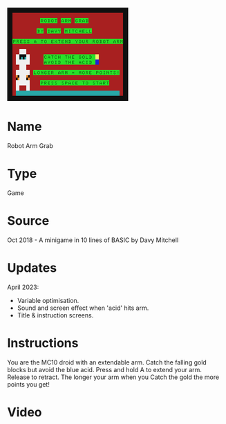 ![Robot Arm Grab](screenshot.png)

# Name
Robot Arm Grab

# Type
Game

# Source
Oct 2018 - A minigame in 10 lines of BASIC by Davy Mitchell

# Updates
April 2023:
 - Variable optimisation.
 - Sound and screen effect when 'acid' hits arm.
 - Title & instruction screens.

# Instructions
You are the MC10 droid with an extendable arm.
Catch the falling gold blocks but avoid the blue acid.
Press and hold A to extend your arm. Release to retract.
The longer your arm when you Catch the gold the more points you get!

# Video 
